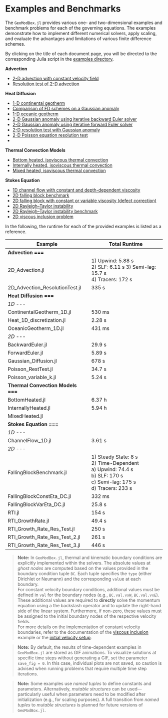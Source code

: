 # Examples and Benchmarks

The `GeoModBox.jl` provides various one- and two-dimensional examples and benchmark problems for each of the governing equations. The examples demonstrate how to implement different numerical solvers, apply scaling, and evaluate the advantages and limitations of various finite difference schemes.

By clicking on the title of each document page, you will be directed to the corresponding Julia script in the [examples directory](https://github.com/GeoSci-FFM/GeoModBox.jl/blob/main/examples).

**Advection** 
- [2-D advection with constant velocity field](./examples/Advection2D.md)
- [Resolution test of 2-D advection](./examples/AdvectionRestest2D.md)

**Heat Diffusion** 
- [1-D continental geotherm](./examples/ContinentalGeotherm.md)
- [Comparison of FD schemes on a Gaussian anomaly](./examples/GaussianDiffusion1D.md)
- [1-D oceanic geotherm](./examples/OceanicGeotherm.md)
- [2-D Gaussian anomaly using iterative backward Euler solver](./examples/BackwardEuler_DC.md)
- [2-D Gaussian anomaly using iterative forward Euler solver](./examples/ForwardEuler_DC.md)
- [2-D resolution test with Gaussian anomaly](./examples/GaussianDiffusion2D.md)
- [2-D Poisson equation resolution test](./examples/PoissonRestest.md)
- [](./examples/PoissonVariablek.md)

**Thermal Convection Models** 
- [Bottom heated, isoviscous thermal convection](./examples/BottomHeatedConvection.md)
- [Internally heated, isoviscous thermal convection](./examples/InternallyHeatedConvection.md)
- [Mixed heated, isoviscous thermal convection](./examples/MixedHeatedConvection.md)

**Stokes Equation**
- [1D channel flow with constant and depth-dependent viscosity](./examples/ChannelFlow1D.md)
- [2D falling block benchmark](./examples/FallingBlockBenchmark.md)
- [2D falling block with constant or variable viscosity (defect correction)](./examples/FallingBlockDC.md)
- [2D Rayleigh–Taylor instability](./examples/RTI.md)
- [2D Rayleigh–Taylor instability benchmark](./examples/RTI_growth_rate.md)
- [2D viscous inclusion problem](./examples/ViscousInclusion.md)

In the following, the runtime for each of the provided examples is listed as a reference. 

| Example                           | Total Runtime                                         |
| --------------------------------- | ----------------------------------------------------- |
| **Advection ===**                                                                         |
| 2D_Advection.jl                   | 1) Upwind: 5.88 s <br> 2) SLF: 6.11 s 3) Semi-lag: 15.7 s <br> 4) Tracers: 172 s |
| 2D_Advection_ResolutionTest.jl    | 335 s                                                 |
| **Heat Diffusion ===**                                                                    |
| *1D* ---                                                                                  |
| ContinentalGeotherm_1D.jl         | 530 ms                                                | 
| Heat_1D_discretization.jl         | 2.28 s                                                |
| OceanicGeotherm_1D.jl             | 431 ms                                                |
| *2D* ---                                                                                  |
| BackwardEuler.jl                  | 29.9 s                                                | 
| ForwardEuler.jl                   | 5.89 s                                                |
| Gaussian_Diffusion.jl             | 678 s                                                 | 
| Poisson_RestTest.jl               | 34.7 s                                                |
| Poisson_variable_k.jl             | 5.24 s                                                |
| **Thermal Convection Models ===**                                                         |
| BottomHeated.jl                   | 6.37 h                                                |
| InternallyHeated.jl               | 5.94 h                                                |
| MixedHeated.jl                    |                                                       |
| **Stokes Equation ===**                                                                   |
| *1D* ---                                                                                  |
| ChannelFlow_1D.jl                 | 3.61 s                                                |
| *2D* ---                                                                                  |
| FallingBlockBenchmark.jl          | 1) Steady State: 8 s <br> 2) Time-Dependent <br> a) Upwind: 74.4 s <br> b) SLF: 170 s <br> c) Semi-lag: 175 s <br> d) Tracers: 233 s                           |
| FallingBlockConstEta_DC.jl        | 332 ms                                                | 
| FallingBlockVarEta_DC.jl          | 25.8 s                                                |
| RTI.jl                            | 154 s                                                 |
| RTI_GrowthRate.jl                 | 49.4 s                                                |
| RTI_Growth_Rate_Res_Test.jl       | 250 s                                                 |
| RTI_Growth_Rate_Res_Test_2.jl     | 261 s                                                 |
| RTI_Growth_Rate_Res_Test_3.jl     | 446 s                                                 |

> **Note:** In `GeoModBox.jl`, thermal and kinematic boundary conditions are explicitly implemented within the solvers. The absolute values at *ghost nodes* are computed based on the values provided in the boundary condition tuple `BC`. Each tuple specifies the `type` (either Dirichlet or Neumann) and the corresponding `val`ue at each boundary.  
> For constant velocity boundary conditions, additional values must be defined in `val` for the boundary nodes (e.g., `BC.val.vxW`, `BC.val.vxE`). These additional values are required to **directly** solve the momentum equation using a the backslash operator and to update the right-hand side of the linear system. Furthermore, if non-zero, these values must be assigned to the initial boundary nodes of the respective velocity fields.  
> For more details on the implementation of constant velocity boundaries, refer to the documentation of the [viscous inclusion](./examples/ViscousInclusion.md) example or the [initial velocity setup](Ini.md).

> **Note:** By default, the results of time-dependent examples in `GeoModBox.jl` are stored as GIF animations. To visualize solutions at specific time steps without generating a GIF, set the parameter `save_fig = 0`. In this case, individual plots are not saved, so caution is advised when running problems that require multiple time step iterations.

> **Note:** Some examples use *named tuples* to define constants and parameters. Alternatively, *mutable structures* can be used—particularly useful when parameters need to be modified after initialization (e.g., for scaling purposes). A full transition from *named tuples* to *mutable structures* is planned for future versions of `GeoModBox.jl`.